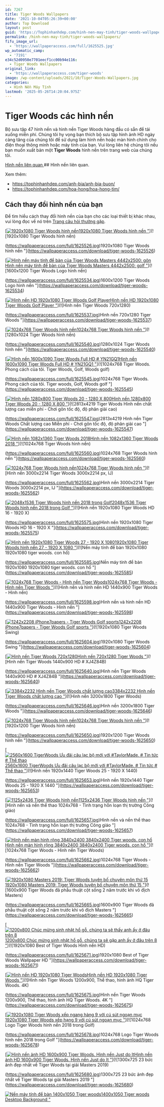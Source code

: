```yaml
---
id: 7267
title: Tiger Woods Wallpapers
date: '2021-10-04T05:26:39+00:00'
author: Top Download
layout: post
guid: 'https://Tophinhanhdep.com/hinh-nen-may-tinh/tiger-woods-wallpapers/'
permalink: /hinh-nen-may-tinh/tiger-woods-wallpapers/
fifu_image_url:
  - 'https://wallpaperaccess.com/full/1625525.jpg'
wp_automatic_camp:
  - '7191'
e34c52d0950e7701eecf1cc00b94e116:
  - Tiger Woods Wallpapers
original_link:
  - 'https://wallpaperaccess.com/tiger-woods'
image: /wp-content/uploads/2021/10/Tiger-Woods-Wallpapers.jpg
categories:
  - Hình Nền Máy Tính
lastmod: '2025-05-26T14:20:04.975Z'
---
```

# Tiger Woods các hình nền

Bộ sưu tập 47 hình nền và hình nền Tiger Woods hàng đầu có sẵn để tải xuống miễn phí. Chúng tôi hy vọng bạn thích bộ sưu tập hình ảnh HD ngày càng tăng của chúng tôi để sử dụng làm hình nền hoặc màn hình chính cho điện thoại thông minh hoặc máy tính của bạn. Vui lòng liên hệ chúng tôi nếu bạn muốn xuất bản một **Tiger Woods** hình nền trên trang web của chúng tôi.

[Hình nền liên quan ](#related) ## Hình nền liên quan.

   
 Xem thêm:

   
- <https://tophinhanhdep.com/anh-bia/anh-bia-buon/>
- <https://tophinhanhdep.com/hoa-hong/hoa-hong-tim/>

## Cách thay đổi hình nền của bạn

Để tìm hiểu cách thay đổi hình nền của bạn cho các loại thiết bị khác nhau, vui lòng đọc về nó trên [Trang câu hỏi thường gặp](https://tophinhanhdep.com/faq/).

  
[[![1920x1080 Tiger Woods hình nền](https://wallpaperaccess.com/full/1625525.jpg)1920x1080 Tiger Woods hình nền "](https://wallpaperaccess.com/download/tiger-woods-1625525)](![1920x1080 Tiger Woods hình nền)

(https://wallpaperaccess.com/full/1625526.jpg)1920x1080 Tiger Woods hình nền "](https://wallpaperaccess.com/download/tiger-woods-1625526)

[[![Hình nền máy tính để bàn của Tiger Woods Masters 4442x2500: gôn](https://wallpaperaccess.com/full/1625532.jpg)Hình nền máy tính để bàn của Tiger Woods Masters 4442x2500: golf "](https://wallpaperaccess.com/download/tiger-woods-1625532)](![1600x1200 Tiger Woods Logo hình nền)

(https://wallpaperaccess.com/full/1625534.jpg)1600x1200 Tiger Woods Logo hình nền "](https://wallpaperaccess.com/download/tiger-woods-1625534)

[[![Hình nền HD 1920x1080 Tiger Woods Golf Player](https://wallpaperaccess.com/full/1625535.jpg)Hình nền HD 1920x1080 Tiger Woods Golf Player "](https://wallpaperaccess.com/download/tiger-woods-1625535)](![Hình nền Tiger Woods 720x1280)

(https://wallpaperaccess.com/full/1625537.jpg)Hình nền 720x1280 Tiger Woods "](https://wallpaperaccess.com/download/tiger-woods-1625537)

[[![1024x768 Tiger Woods hình nền](https://wallpaperaccess.com/full/1625538.jpg)1024x768 Tiger Woods hình nền "](https://wallpaperaccess.com/download/tiger-woods-1625538)](![1280x1024 Tiger Woods hình nền)

(https://wallpaperaccess.com/full/1625540.jpg)1280x1024 Tiger Woods hình nền "](https://wallpaperaccess.com/download/tiger-woods-1625540)

[[![Hình nền 1600x1090 Tiger Woods Full HD # YN21GQ1](https://wallpaperaccess.com/full/1625542.jpg)Hình nền 1600x1090 Tiger Woods Full HD # YN21GQ1 "](https://wallpaperaccess.com/download/tiger-woods-1625542)](![1024x768 Tiger Woods.  Phong cách của tôi.  Tiger Woods, Golf, Woods golf)

(https://wallpaperaccess.com/full/1625545.jpg)1024x768 Tiger Woods. Phong cách của tôi. Tiger woods, Golf, Woods golf "](https://wallpaperaccess.com/download/tiger-woods-1625545)

[[![Hình nền 1280x800 Tiger Woods 20 - 1280 X 800](https://wallpaperaccess.com/full/1625546.jpg)Hình nền 1280x800 Tiger Woods 20 - 1280 X 800 "](https://wallpaperaccess.com/download/tiger-woods-1625546)](![2813x4219 Tiger Woods Hình nền chất lượng cao miễn phí - Chơi gôn tốc độ, độ phân giải cao)

(https://wallpaperaccess.com/full/1625547.jpg)2813x4219 Hình nền Tiger Woods Chất lượng cao Miễn phí - Chơi gôn tốc độ, độ phân giải cao "](https://wallpaperaccess.com/download/tiger-woods-1625547)

[[![Hình nền 1082x1360 Tiger Woods 2018](https://wallpaperaccess.com/full/1625559.png)Hình nền 1082x1360 Tiger Woods 2018 "](https://wallpaperaccess.com/download/tiger-woods-1625559)](![1024x768 Tiger Woods hình nền)

(https://wallpaperaccess.com/full/1625560.jpg)1024x768 Tiger Woods hình nền "](https://wallpaperaccess.com/download/tiger-woods-1625560)

[[![1024x768 Tiger Woods hình nền](https://wallpaperaccess.com/full/1625561.jpg)1024x768 Tiger Woods hình nền "](https://wallpaperaccess.com/download/tiger-woods-1625561)](![Hình nền 3000x2214 Tiger Woods 3000x2214 px, IJ)

(https://wallpaperaccess.com/full/1625562.jpg)Hình nền 3000x2214 Tiger Woods 3000x2214 px, IJ "](https://wallpaperaccess.com/download/tiger-woods-1625562)

[[![2048x1536 Tiger Woods hình nền 2018 trong Golf](https://wallpaperaccess.com/full/1625566.jpg)2048x1536 Tiger Woods hình nền 2018 trong Golf "](https://wallpaperaccess.com/download/tiger-woods-1625566)](![Hình nền 1920x1080 Tiger Woods HD 16 - 1920 X)

(https://wallpaperaccess.com/full/1625575.jpg)Hình nền 1920x1080 Tiger Woods HD 16 - 1920 X "](https://wallpaperaccess.com/download/tiger-woods-1625575)

[[![Hình nền 1920x1080 Tiger Woods 27 - 1920 X 1080](https://wallpaperaccess.com/full/1625581.jpg)1920x1080 Tiger Woods hình nền 27 - 1920 X 1080 "](https://wallpaperaccess.com/download/tiger-woods-1625581)](![Nền máy tính để bàn 1920x1080 1920x1080 tiger woods.  con hổ)

(https://wallpaperaccess.com/full/1625585.jpg)Nền máy tính để bàn 1920x1080 1920x1080 tiger woods. con hổ "](https://wallpaperaccess.com/download/tiger-woods-1625585)

[[![1024x768 Tiger Woods - Hình nền Tiger Woods](https://wallpaperaccess.com/full/1625591.jpg)1024x768 Tiger Woods - Hình nền Tiger Woods "](https://wallpaperaccess.com/download/tiger-woods-1625591)](![Hình nền và hình nền HD 1440x900 Tiger Woods - Hình nền)

(https://wallpaperaccess.com/full/1625598.jpg)Hình nền và hình nền HD 1440x900 Tiger Woods - Hình nền "](https://wallpaperaccess.com/download/tiger-woods-1625598)

[[![1242x2208 iPhone7papers - Tiger Woods Golf sports](https://wallpaperaccess.com/full/1171811.jpg)1242x2208 iPhone7papers - Tiger Woods Golf sports "](https://wallpaperaccess.com/download/tiger-woods-1171811)](![1920x1080 Tiger Woods Swing)

(https://wallpaperaccess.com/full/1625604.jpg)1920x1080 Tiger Woods Swing "](https://wallpaperaccess.com/download/tiger-woods-1625604)

[[![Hình nền Tiger Woods 720x1280](https://wallpaperaccess.com/full/1625639.jpg)Hình nền 720x1280 Tiger Woods "](https://wallpaperaccess.com/download/tiger-woods-1625639)](![Hình nền Tiger Woods 1440x900 HD # XJ4Z84B)

(https://wallpaperaccess.com/full/1625640.jpg)Hình nền Tiger Woods 1440x900 HD # XJ4Z84B "](https://wallpaperaccess.com/download/tiger-woods-1625640)

[[![3384x2232 Hình nền Tiger Woods chất lượng cao](https://wallpaperaccess.com/full/1625644.jpg)3384x2232 Hình nền Tiger Woods chất lượng cao "](https://wallpaperaccess.com/download/tiger-woods-1625644)](![Hình nền 3200x1800 Tiger Woods)

(https://wallpaperaccess.com/full/1625646.jpg)Hình nền 3200x1800 Tiger Woods "](https://wallpaperaccess.com/download/tiger-woods-1625646)

[[![1024x768 Tiger Woods hình nền](https://wallpaperaccess.com/full/1625649.jpg)1024x768 Tiger Woods hình nền "](https://wallpaperaccess.com/download/tiger-woods-1625649)](![1920x1200 Tiger Woods hình nền)

(https://wallpaperaccess.com/full/1625650.jpg)1920x1200 Tiger Woods hình nền "](https://wallpaperaccess.com/download/tiger-woods-1625650)

[[![2560x1600 TigerWoods Ưu đãi câu lạc bộ mới với #TaylorMade.  # Tin tức # Thể thao](https://wallpaperaccess.com/full/1625651.jpg)2560x1600 TigerWoods Ưu đãi câu lạc bộ mới với #TaylorMade. # Tin tức # Thể thao "](https://wallpaperaccess.com/download/tiger-woods-1625651)](![Hình nền 1920x1440 Tiger Woods 25 - 1920 X 1440)

(https://wallpaperaccess.com/full/1625653.jpg)Hình nền 1920x1440 Tiger Woods 25 - 1920 X 1440 "](https://wallpaperaccess.com/download/tiger-woods-1625653)

[[![1125x2436 Tiger Woods hình nền](https://wallpaperaccess.com/full/1625654.jpg)1125x2436 Tiger Woods hình nền "](https://wallpaperaccess.com/download/tiger-woods-1625654)](![Hình nền và nền thể thao 1024x768 - Tình trạng hỗn loạn thị trường Công giáo)

(https://wallpaperaccess.com/full/1625657.jpg)Hình nền và nền thể thao 1024x768 - Tình trạng hỗn loạn thị trường Công giáo "](https://wallpaperaccess.com/download/tiger-woods-1625657)

[[![Hình nền màn hình rộng 3840x2400 3840x2400 Tiger woods.  con hổ](https://wallpaperaccess.com/full/1625658.jpg)Hình nền màn hình rộng 3840x2400 3840x2400 Tiger woods. con hổ "](https://wallpaperaccess.com/download/tiger-woods-1625658)](![1024x768 Tiger Woods - Hình nền Tiger Woods)

(https://wallpaperaccess.com/full/1625662.jpg)1024x768 Tiger Woods - Hình nền Tiger Woods "](https://wallpaperaccess.com/download/tiger-woods-1625662)

[[![1920x1080 Masters 2019: Tiger Woods tuyên bố chuyên môn thứ 15](https://wallpaperaccess.com/full/1625664.jpg)1920x1080 Masters 2019: Tiger Woods tuyên bố chuyên môn thứ 15 "](https://wallpaperaccess.com/download/tiger-woods-1625664)](![1600x900 Tiger Woods đã phẫu thuật cột sống 2 năm trước khi vô địch Masters)

(https://wallpaperaccess.com/full/1625665.jpg)1600x900 Tiger Woods đã phẫu thuật cột sống 2 năm trước khi vô địch Masters "](https://wallpaperaccess.com/download/tiger-woods-1625665)

[[![1200x800 Chúc mừng sinh nhật hổ gỗ, chúng ta sẽ thấy anh ấy ở đâu trên 8](https://wallpaperaccess.com/full/1625669.jpg)1200x800 Chúc mừng sinh nhật hổ gỗ, chúng ta sẽ gặp anh ấy ở đâu trên 8 "](https://wallpaperaccess.com/download/tiger-woods-1625669)](![1920x1080 Best of Tiger Woods Hình nền HD)

(https://wallpaperaccess.com/full/1625671.jpg)1920x1080 Best of Tiger Woods Wallpaper HD "](https://wallpaperaccess.com/download/tiger-woods-1625671)

[[![Hình nền HD 1920x1080 Tiger Woods](https://wallpaperaccess.com/full/1625672.jpg)Hình nền HD 1920x1080 Tiger Woods "](https://wallpaperaccess.com/download/tiger-woods-1625672)](![Hình nền Tiger Woods 1200x900, Thể thao, hình ảnh HQ Tiger Woods.  4K)

(https://wallpaperaccess.com/full/1625675.jpg)Hình nền Tiger Woods 1200x900, Thể thao, hình ảnh HQ Tiger Woods. 4K "](https://wallpaperaccess.com/download/tiger-woods-1625675)

[[![1920x1080 Tiger Woods xếp ngang hàng 9 với cú sút ngoạn mục](https://wallpaperaccess.com/full/1625676.jpg)1920x1080 Tiger Woods xếp hạng 9 với cú sút ngoạn mục "](https://wallpaperaccess.com/download/tiger-woods-1625676)](![1024x768 Logo Tiger Woods hình nền 2018 trong Golf)

(https://wallpaperaccess.com/full/1625678.jpg)1024x768 Logo Tiger Woods hình nền 2018 trong Golf "](https://wallpaperaccess.com/download/tiger-woods-1625678)

[[![Hình nền ảnh HD 1600x900 Tiger Woods.  Hình nền Just do It](https://wallpaperaccess.com/full/1625679.jpg)Hình nền ảnh HD 1600x900 Tiger Woods. Hình nền Just do It "](https://wallpaperaccess.com/download/tiger-woods-1625679)](![1300x725 23 bức ảnh đẹp nhất về Tiger Woods tại giải Masters 2019)

(https://wallpaperaccess.com/full/1625680.jpg)1300x725 23 bức ảnh đẹp nhất về Tiger Woods tại giải Masters 2019 "](https://wallpaperaccess.com/download/tiger-woods-1625680)

[![Nền máy tính để bàn 1400x1050 Tiger woods](https://wallpaperaccess.com/full/1625681.jpg)1400x1050 Tiger woods Desktop Background "](https://wallpaperaccess.com/download/tiger-woods-1625681)

